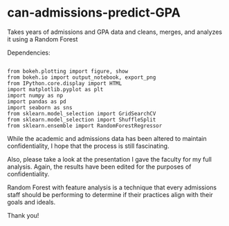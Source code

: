 # can-admissions-predict-GPA
Takes years of admissions and GPA data and cleans, merges, and analyzes it using a Random Forest

Dependencies:
<pre><code>
from bokeh.plotting import figure, show
from bokeh.io import output_notebook, export_png
from IPython.core.display import HTML
import matplotlib.pyplot as plt
import numpy as np
import pandas as pd
import seaborn as sns
from sklearn.model_selection import GridSearchCV
from sklearn.model_selection import ShuffleSplit
from sklearn.ensemble import RandomForestRegressor
</pre></code> 


While the academic and admissions data has been altered to maintain confidentiality, I hope that the process is still fascinating. 

Also, please take a look at the presentation I gave the faculty for my full analysis. Again, the results
have been edited for the purposes of confidentiality.

Random Forest with feature analysis is a technique that every admissions staff should be performing to determine if their practices align with their goals and ideals.

Thank you!
